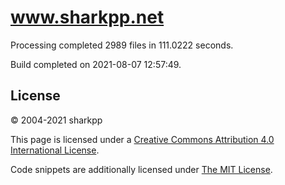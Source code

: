# www.sharkpp.net

Processing completed 2989 files in 111.0222 seconds.

Build completed on 2021-08-07 12:57:49.

## License

&copy; 2004-2021 sharkpp

This page is licensed under a [Creative Commons Attribution 4.0 International License](http://creativecommons.org/licenses/by/4.0/).

Code snippets are additionally licensed under [The MIT License](http://opensource.org/licenses/MIT).
